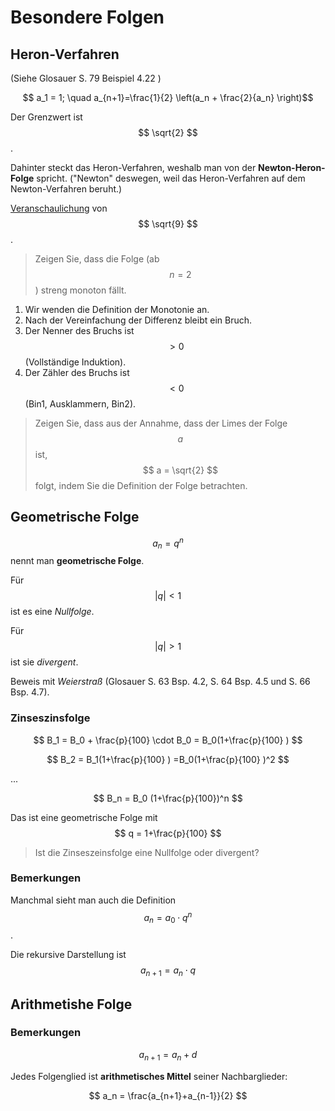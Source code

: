 # Besondere Folgen

## Heron-Verfahren
(Siehe Glosauer S. 79 Beispiel 4.22 )

$$ a_1 = 1; \quad a_{n+1}=\frac{1}{2} \left(a_n + \frac{2}{a_n} \right)$$

Der Grenzwert ist $$ \sqrt{2} $$.

Dahinter steckt das Heron-Verfahren, weshalb man von der **Newton-Heron-Folge** spricht. ("Newton" deswegen, weil das Heron-Verfahren auf dem Newton-Verfahren beruht.)

[Veranschaulichung](https://de.wikipedia.org/wiki/Heron-Verfahren#Geometrische_Veranschaulichung_des_Heron-Verfahrens) von $$ \sqrt{9} $$.

> Zeigen Sie, dass die Folge (ab $$ n=2 $$) streng monoton fällt.

1. Wir wenden die Definition der Monotonie an.
2. Nach der Vereinfachung der Differenz bleibt ein Bruch.
3. Der Nenner des Bruchs ist $$ > 0 $$ (Vollständige Induktion).
4. Der Zähler des Bruchs ist $$ < 0 $$ (Bin1, Ausklammern, Bin2).

> Zeigen Sie, dass aus der Annahme, dass der Limes der Folge $$a$$ ist, $$ a = \sqrt{2} $$ folgt, indem Sie die Definition der Folge betrachten.

## Geometrische Folge

$$ a_n = q^n $$ nennt man **geometrische Folge**.

Für $$ |q|<1 $$ ist es eine *Nullfolge*.

Für $$ |q|>1 $$ ist sie *divergent*.

Beweis mit *Weierstraß* (Glosauer S. 63 Bsp. 4.2, S. 64 Bsp. 4.5 und S. 66 Bsp. 4.7).

### Zinseszinsfolge

$$ B_1 = B_0 + \frac{p}{100} \cdot B_0 = B_0(1+\frac{p}{100} )  $$

$$ B_2 = B_1(1+\frac{p}{100} ) =B_0(1+\frac{p}{100} )^2 $$

...

$$ B_n = B_0 (1+\frac{p}{100})^n $$

Das ist eine geometrische Folge mit $$ q = 1+\frac{p}{100} $$

> Ist die Zinseszeinsfolge eine Nullfolge oder divergent?

### Bemerkungen
Manchmal sieht man auch die Definition $$ a_n = a_0 \cdot q^n $$.

Die rekursive Darstellung ist $$ a_{n+1} = a_n \cdot q $$


## Arithmetishe Folge

### Bemerkungen
$$ a_{n+1} = a_n + d $$

Jedes Folgenglied ist **arithmetisches Mittel** seiner Nachbarglieder:

$$ a_n = \frac{a_{n+1}+a_{n-1}}{2}  $$
